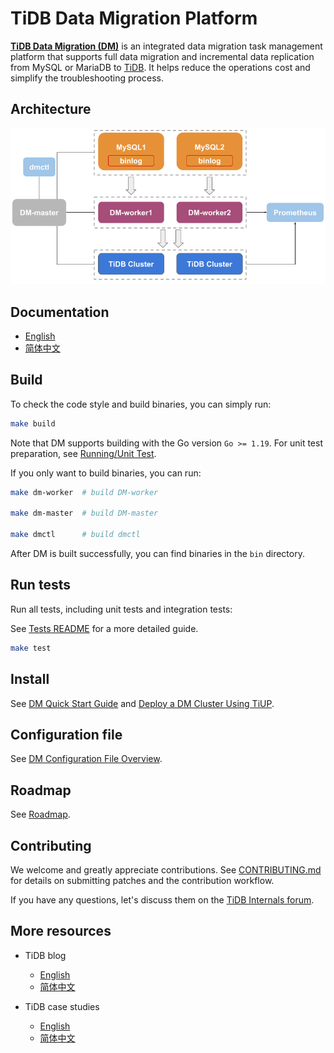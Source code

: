 # TiDB Data Migration Platform

[**TiDB Data Migration (DM)**](https://docs.pingcap.com/tidb/stable/dm-overview) is an integrated data migration task management platform that supports full data migration and incremental data replication from MySQL or MariaDB to [TiDB](https://docs.pingcap.com/tidb/stable). It helps reduce the operations cost and simplify the troubleshooting process.

## Architecture

![architecture](dm/docs/media/dm-architecture.png)

## Documentation

- [English](https://docs.pingcap.com/tidb/stable/dm-overview)
- [简体中文](https://docs.pingcap.com/zh/tidb/stable/dm-overview)

## Build

To check the code style and build binaries, you can simply run:

```bash
make build
```

Note that DM supports building with the Go version `Go >= 1.19`. For unit test preparation, see [Running/Unit Test](dm/tests/README.md#Unit-Test).

If you only want to build binaries, you can run:

```bash
make dm-worker  # build DM-worker

make dm-master  # build DM-master

make dmctl      # build dmctl
```

After DM is built successfully, you can find binaries in the `bin` directory.

## Run tests

Run all tests, including unit tests and integration tests:

See [Tests README](dm/tests/README.md) for a more detailed guide.

```bash
make test
```

## Install

See [DM Quick Start Guide](https://docs.pingcap.com/tidb/stable/quick-start-with-dm) and [Deploy a DM Cluster Using TiUP](https://docs.pingcap.com/tidb/stable/deploy-a-dm-cluster-using-tiup).

## Configuration file

See [DM Configuration File Overview](https://docs.pingcap.com/tidb/stable/dm-config-overview).

## Roadmap

See [Roadmap](dm/roadmap.md).

## Contributing

We welcome and greatly appreciate contributions. See [CONTRIBUTING.md](dm/CONTRIBUTING.md)
for details on submitting patches and the contribution workflow.

If you have any questions, let's discuss them on the [TiDB Internals forum](https://internals.tidb.io/).

## More resources

- TiDB blog

  - [English](https://pingcap.com/blog/)
  - [简体中文](https://cn.pingcap.com/blog/)

- TiDB case studies

  - [English](https://www.pingcap.com/customers/)
  - [简体中文](https://cn.pingcap.com/case/)
